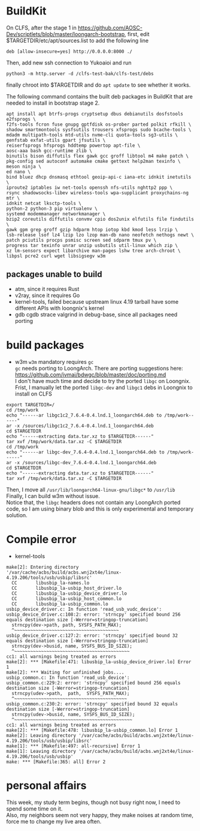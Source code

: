 # BuildKit
On CLFS, after the stage 1 in https://github.com/AOSC-Dev/scriptlets/blob/master/loongarch-bootstrap, first, edit $TARGETDIR/etc/apt/sources.list to add the following line
```
deb [allow-insecure=yes] http://0.0.0.0:8000 ./
```
Then, add new ssh connection to Yukoaioi and run
```
python3 -m http.server -d /clfs-test-bak/clfs-test/debs
```
finally chroot into $TARGETDIR and do `apt update` to see whether it works.

The following command contains the built deb packages in BuildKit that are needed to install in bootstrap stage 2.

```
apt install apt btrfs-progs cryptsetup dbus debianutils dosfstools e2fsprogs \
f2fs-tools fcron fuse gnupg gptfdisk os-prober parted polkit rfkill \
shadow smartmontools sysfsutils trousers xfsprogs sudo bcache-tools \
mdadm multipath-tools mtd-utils nvme-cli quota-tools sg3-utils \
genfstab exfat-utils gpart jfsutils \
reiserfsprogs hfsprogs hddtemp powertop apt-file \
aosc-aaa bash gcc-runtime zlib \
binutils bison diffutils flex gawk gcc groff libtool m4 make patch \
pkg-config sed autoconf automake cmake gettext help2man texinfo \
meson ninja \
ed nano \
bind bluez dhcp dnsmasq ethtool geoip-api-c iana-etc idnkit inetutils \
iproute2 iptables iw net-tools openssh nfs-utils nghttp2 ppp \
rsync shadowsocks-libev wireless-tools wpa-supplicant proxychains-ng mtr \
idnkit netcat lksctp-tools \
python-2 python-3 pip virtualenv \
systemd modemmanager networkmanager \
bzip2 coreutils diffutils convmv cpio dos2unix elfutils file findutils \
gawk gpm grep groff gzip hdparm htop iotop kbd kmod less lrzip \
lsb-release lsof lz4 lzip lzo lzop man-db nano neofetch nethogs newt \
patch pciutils procps psmisc screen sed sdparm tmux pv \
progress tar texinfo unrar unzip usbutils util-linux which zip \
xz lm-sensors expect libarchive man-pages lshw tree arch-chroot \
libpsl pcre2 curl wget libsigsegv w3m
```

## packages unable to build

- atm, since it requires Rust
- v2ray, since it requires Go
- kernel-tools, failed because upstream linux 4.19 tarball have some different APIs with loongnix's kernel
- gdb cgdb strace valgrind in debug-base, since all packages need porting

# build packages

- w3m
`w3m` mandatory requires `gc`  
`gc` needs porting to LoongArch. There are porting suggestions here: https://github.com/ivmai/bdwgc/blob/master/doc/porting.md  
I don't have much time and decide to try the ported `libgc` on Loongnix.
Frist, I manually let the ported `libgc-dev` and `libgc1` debs in Loongnix to install on CLFS
```
export TARGETDIR=/
cd /tmp/work
echo "------ar libgc1c2_7.6.4-0.4.lnd.1_loongarch64.deb to /tmp/work------"
ar -x /sources/libgc1c2_7.6.4-0.4.lnd.1_loongarch64.deb
cd $TARGETDIR
echo "------extracting data.tar.xz to $TARGETDIR------"
tar xvf /tmp/work/data.tar.xz -C $TARGETDIR
cd /tmp/work
echo "------ar libgc-dev_7.6.4-0.4.lnd.1_loongarch64.deb to /tmp/work------"
ar -x /sources/libgc-dev_7.6.4-0.4.lnd.1_loongarch64.deb
cd $TARGETDIR
echo "------extracting data.tar.xz to $TARGETDIR------"
tar xvf /tmp/work/data.tar.xz -C $TARGETDIR
```
Then, I move all `/usr/lib/loongarch64-linux-gnu/libgc*` to `/usr/lib`  
Finally, I can build w3m without issue.  
Notice that, the `libgc` headers does not contain any LoongArch ported code, so I am using binary blob and this is only experimental and temporary solution.  


# Compile error

- kernel-tools

```
make[2]: Entering directory '/var/cache/acbs/build/acbs.wnj2xt4e/linux-4.19.206/tools/usb/usbip/libsrc'
  CC       libusbip_la-names.lo
  CC       libusbip_la-usbip_host_driver.lo
  CC       libusbip_la-usbip_device_driver.lo
  CC       libusbip_la-usbip_host_common.lo
  CC       libusbip_la-usbip_common.lo
usbip_device_driver.c: In function 'read_usb_vudc_device':
usbip_device_driver.c:108:2: error: 'strncpy' specified bound 256 equals destination size [-Werror=stringop-truncation]
  strncpy(dev->path, path, SYSFS_PATH_MAX);
  ^~~~~~~~~~~~~~~~~~~~~~~~~~~~~~~~~~~~~~~~
usbip_device_driver.c:127:2: error: 'strncpy' specified bound 32 equals destination size [-Werror=stringop-truncation]
  strncpy(dev->busid, name, SYSFS_BUS_ID_SIZE);
  ^~~~~~~~~~~~~~~~~~~~~~~~~~~~~~~~~~~~~~~~~~~~
cc1: all warnings being treated as errors
make[2]: *** [Makefile:471: libusbip_la-usbip_device_driver.lo] Error 1
make[2]: *** Waiting for unfinished jobs....
usbip_common.c: In function 'read_usb_device':
usbip_common.c:229:2: error: 'strncpy' specified bound 256 equals destination size [-Werror=stringop-truncation]
  strncpy(udev->path,  path,  SYSFS_PATH_MAX);
  ^~~~~~~~~~~~~~~~~~~~~~~~~~~~~~~~~~~~~~~~~~~
usbip_common.c:230:2: error: 'strncpy' specified bound 32 equals destination size [-Werror=stringop-truncation]
  strncpy(udev->busid, name, SYSFS_BUS_ID_SIZE);
  ^~~~~~~~~~~~~~~~~~~~~~~~~~~~~~~~~~~~~~~~~~~~~
cc1: all warnings being treated as errors
make[2]: *** [Makefile:478: libusbip_la-usbip_common.lo] Error 1
make[2]: Leaving directory '/var/cache/acbs/build/acbs.wnj2xt4e/linux-4.19.206/tools/usb/usbip/libsrc'
make[1]: *** [Makefile:497: all-recursive] Error 1
make[1]: Leaving directory '/var/cache/acbs/build/acbs.wnj2xt4e/linux-4.19.206/tools/usb/usbip'
make: *** [Makefile:365: all] Error 2
```


# personal affairs

This week, my study term begins, though not busy right now, I need to spend some time on it.  
Also, my neighbors seem not very happy, they make noises at random time, force me to change my live area often. 
